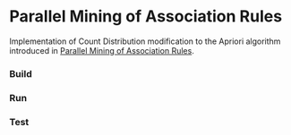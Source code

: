 # Parallel Mining of Association Rules
Implementation of Count Distribution modification to the Apriori algorithm introduced in [Parallel Mining of Association Rules](https://ieeexplore.ieee.org/document/553164).

### Build

### Run

### Test
